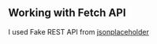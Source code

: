 ## Working with Fetch API

I used Fake REST API from [jsonplaceholder](https://jsonplaceholder.typicode.com/)
